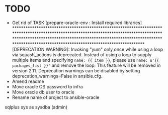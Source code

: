 # TODO
- Get rid of TASK [prepare-oracle-env : Install required libraries] ************************************************************************************************************************************************************************************************************************************************************************
[DEPRECATION WARNING]: Invoking "yum" only once while using a loop via squash_actions is deprecated. Instead of using a loop to supply multiple items and specifying `name: {{ item }}`, please use `name: u'{{ packages_list }}'` and remove the loop. This feature will be removed in version 2.11. Deprecation warnings can
 be disabled by setting deprecation_warnings=False in ansible.cfg.
- Amend readme
- Move oracle OS password to infra
- Move oracle db user to oracle
- Rename name of project to ansible-oracle

sqlplus sys as sysdba (admin)